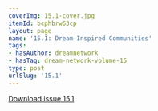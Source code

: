```yaml
---
coverImg: 15.1-cover.jpg
itemId: bcphbrw63cp
layout: page
name: '15.1: Dream-Inspired Communities'
tags:
- hasAuthor: dreamnetwork
- hasTag: dream-network-volume-15
type: post
urlSlug: '15.1'
---
```

<a href="../files/pdfs/Volume_15/15.1-Dream-Network-Vol-15-No-1.pdf" download="">Download issue 15.1</a>